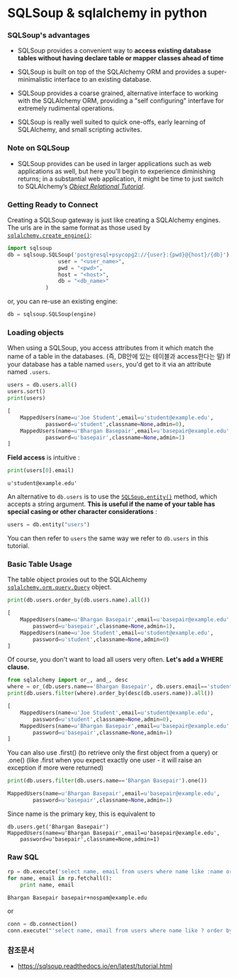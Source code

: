 # SQLSoup & sqlalchemy  in python

### SQLSoup's advantages

- SQLSoup provides a convenient way to **access existing database tables without having declare table or mapper classes ahead of time**

- SQLSoup is built on top of the SQLAlchemy ORM and provides a super-minimalistic interface to an existing database.

- SQLSoup provides a coarse grained, alternative interface to working with the SQLAlchemy ORM, providing a "self configuring" interfave for extremely rudimental operations.

- SQLSoup is really well suited to quick one-offs, early learning of SQLAlchemy, and small scripting activites. 

  



### Note on SQLSoup

- SQLSoup provides can be used in larger applications such as web applications as well, but here you'll begin to experience diminishing returns; in a substantial web application, it might be time to just switch to  SQLAlchemy’s [*Object Relational Tutorial*](http://www.sqlalchemy.org/docs/orm/tutorial.html#ormtutorial-toplevel).



### Getting Ready to Connect

Creating a SQLSoup gateway is just like creating a SQLAlchemy engines. The urls are in the same format as those used by [`sqlalchemy.create_engine()`](http://www.sqlalchemy.org/docs/core/engines.html#sqlalchemy.create_engine):

```python
import sqlsoup
db = sqlsoup.SQLSoup('postgresql+psycopg2://{user}:{pwd}@{host}/{db}').format(
				user = "<user_name>",
				pwd = "<pwd>",
				host = "<host>",
				db = "<db_name>"
			)
```

or, you can re-use an existing engine:

```python
db = sqlsoup.SQLSoup(engine)
```



### Loading objects

When using a SQLSoup, you access attributes from it which match the name of a table in the databases. (즉, DB안에 있는 테이블과 access한다는 말) If your database has a table named `users`, you'd get to it via an attribute named `.users`.

```python
users = db.users.all()
users.sort()
print(users)
```

```python
[
    MappedUsers(name=u'Joe Student',email=u'student@example.edu',
            password=u'student',classname=None,admin=0),
    MappedUsers(name=u'Bhargan Basepair',email=u'basepair@example.edu',
            password=u'basepair',classname=None,admin=1)
]
```

**Field access** is intuitive :

```python
print(users[0].email)
```

```
u'student@example.edu'
```

An alternative to `db.users` is to use the [`SQLSoup.entity()`](https://sqlsoup.readthedocs.io/en/latest/api.html#sqlsoup.SQLSoup.entity) method, which accepts a string argument. **This is useful if the name of your table has special casing or other character considerations** :

```python
users = db.entity("users")
```

You can then refer to `users` the same way we refer to `db.users` in this tutorial.



### Basic Table Usage

The table object proxies out to the SQLAlchemy [`sqlalchemy.orm.query.Query`](http://www.sqlalchemy.org/docs/orm/query.html#sqlalchemy.orm.query.Query) object.

```python
print(db.users.order_by(db.users.name).all())
```

```python
[
    MappedUsers(name=u'Bhargan Basepair',email=u'basepair@example.edu',
        password=u'basepair',classname=None,admin=1),
    MappedUsers(name=u'Joe Student',email=u'student@example.edu',
        password=u'student',classname=None,admin=0)
]
```

Of course, you don't want to load all users very often. **Let's add a WHERE clause.**

```python
from sqlalchemy import or_, and_, desc
where = or_(db.users.name=='Bhargan Basepair', db.users.email=='student@example.edu')
print(db.users.filter(where).order_by(desc(db.users.name)).all())
```

```python
[
    MappedUsers(name=u'Joe Student',email=u'student@example.edu',
        password=u'student',classname=None,admin=0),
    MappedUsers(name=u'Bhargan Basepair',email=u'basepair@example.edu',
        password=u'basepair',classname=None,admin=1)
]
```

You can also use .first() (to retrieve only the first object from a query) or .one() (like .first when you expect exactly one user - it will raise an exception if more were returned)

```python
print(db.users.filter(db.users.name=='Bhargan Basepair').one())
```

```python
MappedUsers(name=u'Bhargan Basepair',email=u'basepair@example.edu',
        password=u'basepair',classname=None,admin=1)
```

Since name is the primary key, this is equivalent to

```
db.users.get('Bhargan Basepair')
MappedUsers(name=u'Bhargan Basepair',email=u'basepair@example.edu',
    password=u'basepair',classname=None,admin=1)

```



### Raw SQL

```python
rp = db.execute('select name, email from users where name like :name order by name', name='%Bhargan%')
for name, email in rp.fetchall():
	print name, email
```

```
Bhargan Basepair basepair+nospam@example.edu
```

or 

```python
conn = db.connection()
conn.execute("'select name, email from users where name like ? order by name'", '%Bhargan%')
```



### 참조문서

- https://sqlsoup.readthedocs.io/en/latest/tutorial.html
